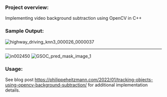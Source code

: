 ### Project overview:
Implementing video background subtraction using OpenCV in C++ 

### Sample Output:
![highway_driving_knn3_000026_0000037](https://user-images.githubusercontent.com/8759492/152627185-9d1ddee9-637e-40d3-8874-da77764c86aa.gif)

------------------------------------------------------------------------------------------------------------------------------------------------------

![in002450](https://user-images.githubusercontent.com/8759492/152627200-ffc4626c-af7d-491d-9477-c74aa17fdb10.jpg)
![GSOC_pred_mask_image_1](https://user-images.githubusercontent.com/8759492/152627209-dde9a5c1-08c0-4d7b-bf65-0800eceb3177.jpg)

### Usage:

See blog post https://philippeheitzmann.com/2022/01/tracking-objects-using-opencv-background-subtraction/ for additional implementation details.


